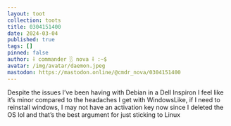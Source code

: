 ```yaml
---
layout: toot
collection: toots
title: 0304151400
date: 2024-03-04
published: true
tags: []
pinned: false
author: ⸸ commander ░ nova ⸸ :~$
avatar: /img/avatar/daemon.jpeg
mastodon: https://mastodon.online/@cmdr_nova/0304151400
---
```


Despite the issues I’ve been having with Debian in a Dell Inspiron I feel like it’s minor compared to the headaches I get with WindowsLike, if I need to reinstall windows, I may not have an activation key now since I deleted the OS lol and that’s the best argument for just sticking to Linux
